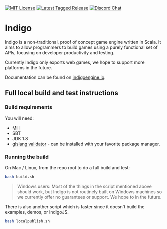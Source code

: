 [![MIT License](https://img.shields.io/github/license/PurpleKingdomGames/indigo?color=indigo)](https://github.com/tterb/atomic-design-ui/blob/master/LICENSEs)
[![Latest Tagged Release](https://img.shields.io/badge/dynamic/json?color=purple&label=latest%20release&query=%24%5B0%5D.name&url=https%3A%2F%2Fapi.github.com%2Frepos%2FPurpleKingdomGames%2Findigo%2Ftags)](https://github.com/PurpleKingdomGames/indigo/releases)
[![Discord Chat](https://img.shields.io/discord/716435281208672356?color=blue&label=discord)](https://discord.com/channels/716435281208672356)

# Indigo

Indigo is a non-traditional, proof of concept game engine written in Scala. It aims to allow programmers to build games using a purely functional set of APIs, focusing on developer productivity and testing.

Currently Indigo only exports web games, we hope to support more platforms in the future.

Documentation can be found on [indigoengine.io](https://indigoengine.io).

## Full local build and test instructions

### Build requirements

You will need:

- Mill
- SBT
- JDK 1.8
- [glslang validator](https://github.com/KhronosGroup/glslang) - can be installed with your favorite package manager.

### Running the build

On Mac / Linux, from the repo root to do a full build and test:

```bash
bash build.sh
```

> Windows users: Most of the things in the script mentioned above should work, but Indigo is not routinely built on Windows machines so we currently offer no guarantees or support. We hope to in the future.

There is also another script which is faster since it doesn't build the examples, demos, or IndigoJS.

```bash
bash localpublish.sh
```
